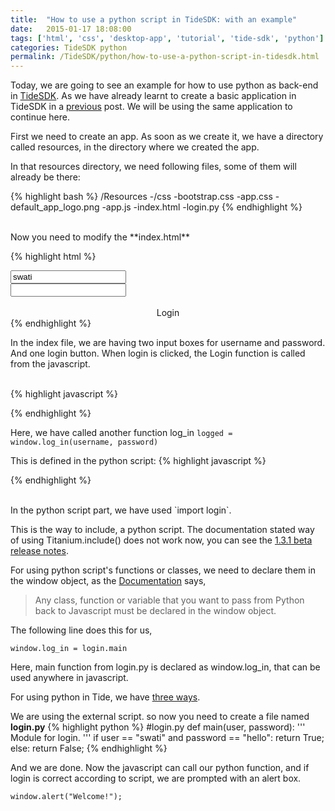 ```yaml
---
title:  "How to use a python script in TideSDK: with an example"
date:   2015-01-17 18:08:00
tags: ['html', 'css', 'desktop-app', 'tutorial', 'tide-sdk', 'python']
categories: TideSDK python
permalink: /TideSDK/python/how-to-use-a-python-script-in-tidesdk.html
---
```


Today, we are going to see an example for how to use python as back-end in [TideSDK](http://tidesdk.multipart.net/docs/user-dev/generated).
As we have already learnt to create a basic application in TideSDK in a [previous](http://curioswati.github.io/TideSDK/creating-an-app-in-tidesdk.html) post.
We will be using the same application to continue here.

First we need to create an app. As soon as we create it, we have a directory called resources, in the directory where we created the app.

In that resources directory, we need following files, some of them will already be there:

{% highlight bash %}
/Resources
  -/css
    -bootstrap.css
    -app.css
  -default_app_logo.png
  -app.js
  -index.html
  -login.py
{% endhighlight %}

<br>
Now you need to modify the **index.html**

{% highlight html %}
<!DOCTYPE html>
<html>
<head>
  <title>Login-page</title>
  <link rel="stylesheet" type="text/css" href="css/bootstrap.css">
  <link rel="stylesheet" type="text/css" href="css/app.css">
</head>
<body>
  <div class="container credentials">
    <div class="row">
      <label Username: label>
      <input type="text" id="username" value="swati">
    </div>
    <div class="row">
      <label Password: label>
      <input type="password" id="password" value="">
    </div>
    <br>
    <div class="btn btn-success btn-mini" align="center" onclick="Login()">Login</div>
  </div>
  <script type="text/python">>
    import login
    window.log_in = login.main
  </script>

  <script type="text/javascript" src="app.js"></script> 

  <script type="text/javascript">
    var Login = function () {

      username = document.getElementById("username").value;
      password = document.getElementById("password").value;

      logged = window.log_in(username, password)
      console.log(logged)
      if (logged) {
        window.alert("Welcome!");
      }
    };
  </script>
</body>
</html>
{% endhighlight %}

In the index file, we are having two input boxes for username and password. And one login button.
When login is clicked, the Login function is called from the javascript.
<br>
<br>

{% highlight javascript %}
<script type="text/javascript">
  var Login = function () {
    username = document.getElementById("username").value;
    password = document.getElementById("password").value;
    logged = window.log_in(username, password)
    if (logged) {
    	window.alert("Welcome!");
        location.href="index.html"
    }
  };
</script>
{% endhighlight %}

Here, we have called another function log_in <code>logged = window.log_in(username, password)</code>

This is defined in the python script:
{% highlight javascript %}
<script type="text/python">
    import login
    window.log_in = login.main
</script>
{% endhighlight %}

<br>
In the python script part, we have used `import login`.

This is the way to include, a python script. The documentation stated way of using Titanium.include() does not work now,
you can see the [1.3.1 beta release notes](https://github.com/cridenour/TideSDK/blob/master/CHANGES).

For using python script's functions or classes, we need to declare them in the window object, as the [Documentation](http://tidesdk.multipart.net/docs/user-dev/generated/#!guide/using_python) says,

> Any class, function or variable that you want to pass from Python back to Javascript must be declared in the window object.

The following line does this for us,    

    window.log_in = login.main

Here, main function from login.py is declared as window.log_in, that can be used anywhere in javascript.

For using python in Tide, we have [three ways](http://tidesdk.multipart.net/docs/user-dev/generated/#!guide/using_python).

We are using the external script. so now you need to create a file named <strong>login.py</strong>
{% highlight python %}
#login.py
def main(user, password):
'''
Module for login.
'''
if user == "swati" and password == "hello":
return True;
else:
return False;
{% endhighlight %}

And we are done. Now the javascript can call our python function, and if login is correct according to script, we are prompted with an alert box.

`window.alert("Welcome!");`

